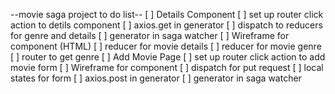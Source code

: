--movie saga project to do list--
[ ] Details Component
    [ ] set up router click action to detils component
    [ ] axios.get in generator
    [ ] dispatch to reducers for genre and details
    [ ] generator in saga watcher
    [ ] Wireframe for component (HTML)
    [ ] reducer for movie details
    [ ] reducer for movie genre
    [ ] router to get genre 
[ ] Add Movie Page
    [ ] set up router click action to add movie form
    [ ] Wireframe for component
    [ ] dispatch for put request
    [ ] local states for form
    [ ] axios.post in generator
    [ ] generator in saga watcher